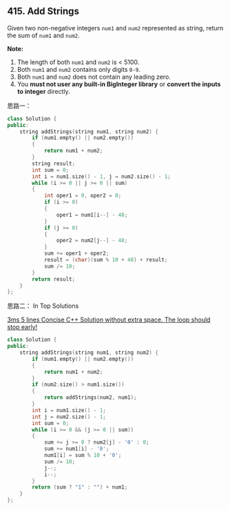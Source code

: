 ## 415. Add Strings

Given two non-negative integers `num1` and `num2` represented as string, return the sum of `num1` and `num2`.

**Note:**

1. The length of both `num1` and `num2` is < 5100.
2. Both `num1` and `num2` contains only digits `0-9`.
3. Both `num1` and `num2` does not contain any leading zero.
4. You **must not user any built-in BigInteger library** or **convert the inputs to integer** directly.

思路一：

```c++
class Solution {
public:
	string addStrings(string num1, string num2) {
		if (num1.empty() || num2.empty())
		{
			return num1 + num2;
		}
		string result;
		int sum = 0;
		int i = num1.size() - 1, j = num2.size() - 1;
		while (i >= 0 || j >= 0 || sum)
		{
			int oper1 = 0, oper2 = 0;
			if (i >= 0)
			{
				oper1 = num1[i--] - 48;
			}
			if (j >= 0)
			{
				oper2 = num2[j--] - 48;
			}
			sum += oper1 + oper2;
			result = (char)(sum % 10 + 48) + result;
			sum /= 10;
		}
		return result;
	}
};
```

思路二： In Top Solutions

[3ms 5 lines Concise C++ Solution without extra space. The loop should stop early!](https://discuss.leetcode.com/topic/62281/3ms-5-lines-concise-c-solution-without-extra-space-the-loop-should-stop-early)

```c++
class Solution {
public:
	string addStrings(string num1, string num2) {
		if (num1.empty() || num2.empty())
		{
			return num1 + num2;
		}
		if (num2.size() > num1.size())
		{
			return addStrings(num2, num1);
		}
		int i = num1.size() - 1;
		int j = num2.size() - 1;
		int sum = 0;
		while (i >= 0 && (j >= 0 || sum))
		{
			sum += j >= 0 ? num2[j] - '0' : 0;
			sum += num1[i] - '0';
			num1[i] = sum % 10 + '0';
			sum /= 10;
			j--;
			i--;
		}
		return (sum ? "1" : "") + num1;
	}
};
```


